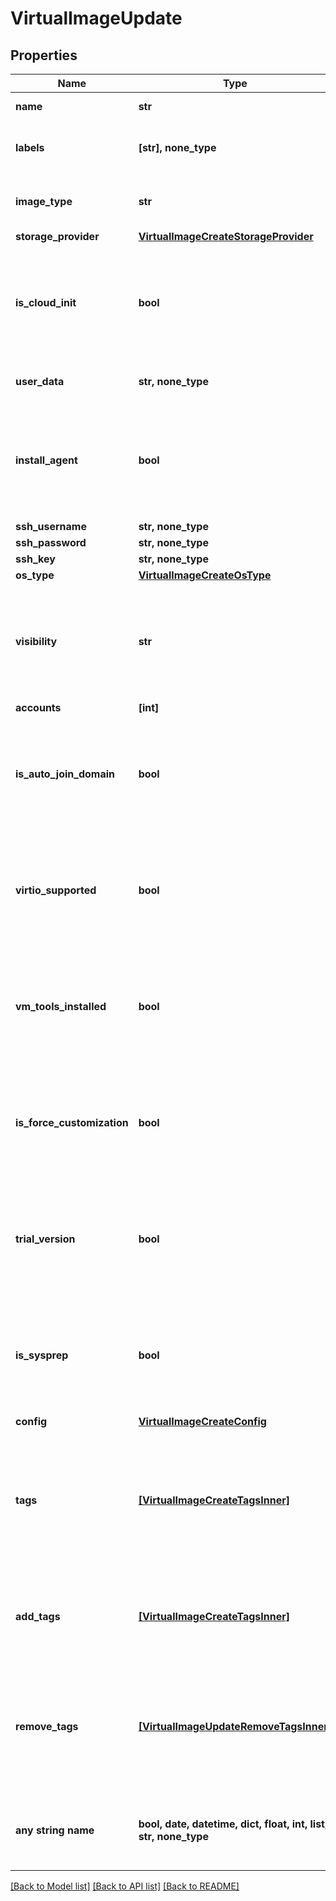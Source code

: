 # VirtualImageUpdate


## Properties
Name | Type | Description | Notes
------------ | ------------- | ------------- | -------------
**name** | **str** | A name for the virtual image | [optional] 
**labels** | **[str], none_type** | Array of label strings, can be used for filtering. | [optional] 
**image_type** | **str** | Code of image type. eg. vmware, ami, etc. | [optional] 
**storage_provider** | [**VirtualImageCreateStorageProvider**](VirtualImageCreateStorageProvider.md) |  | [optional] 
**is_cloud_init** | **bool** | Cloud Init Enabled? | [optional]  if omitted the server will use the default value of False
**user_data** | **str, none_type** | Cloud-Init User Data, a bash script | [optional] 
**install_agent** | **bool** | Install Agent? | [optional]  if omitted the server will use the default value of False
**ssh_username** | **str, none_type** | SSH Username | [optional] 
**ssh_password** | **str, none_type** | SSH Password | [optional] 
**ssh_key** | **str, none_type** | SSH Key | [optional] 
**os_type** | [**VirtualImageCreateOsType**](VirtualImageCreateOsType.md) |  | [optional] 
**visibility** | **str** | private or public | [optional]  if omitted the server will use the default value of "private"
**accounts** | **[int]** |  | [optional] 
**is_auto_join_domain** | **bool** | Auto Join Domain? | [optional]  if omitted the server will use the default value of False
**virtio_supported** | **bool** | VirtIO Drivers Loaded? | [optional]  if omitted the server will use the default value of True
**vm_tools_installed** | **bool** | VM Tools Installed? | [optional]  if omitted the server will use the default value of True
**is_force_customization** | **bool** | Force Guest Customization? | [optional]  if omitted the server will use the default value of False
**trial_version** | **bool** | Trial Version | [optional]  if omitted the server will use the default value of False
**is_sysprep** | **bool** | Sysprep Enabled? | [optional]  if omitted the server will use the default value of False
**config** | [**VirtualImageCreateConfig**](VirtualImageCreateConfig.md) |  | [optional] 
**tags** | [**[VirtualImageCreateTagsInner]**](VirtualImageCreateTagsInner.md) | Metadata tags, Array of objects having a name and value, this adds or updates the specified tags and removes any tags not specified. | [optional] 
**add_tags** | [**[VirtualImageCreateTagsInner]**](VirtualImageCreateTagsInner.md) | Add or update value of Metadata tags, Array of objects having a name and value. | [optional] 
**remove_tags** | [**[VirtualImageUpdateRemoveTagsInner]**](VirtualImageUpdateRemoveTagsInner.md) | Remove Metadata tags, Array of objects having a name and an optional value. If value is passed, it must match to be removed. | [optional] 
**any string name** | **bool, date, datetime, dict, float, int, list, str, none_type** | any string name can be used but the value must be the correct type | [optional]

[[Back to Model list]](../README.md#documentation-for-models) [[Back to API list]](../README.md#documentation-for-api-endpoints) [[Back to README]](../README.md)


